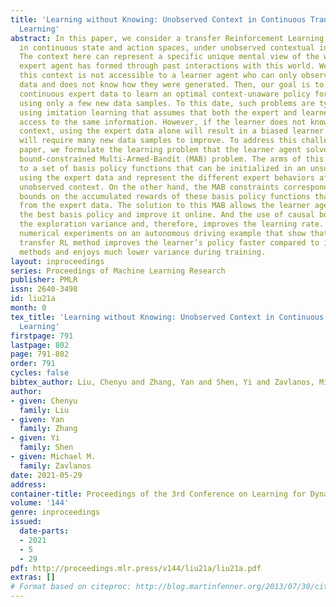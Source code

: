 ```yaml
---
title: 'Learning without Knowing: Unobserved Context in Continuous Transfer Reinforcement
  Learning'
abstract: In this paper, we consider a transfer Reinforcement Learning (RL) problem
  in continuous state and action spaces, under unobserved contextual information.
  The context here can represent a specific unique mental view of the world that an
  expert agent has formed through past interactions with this world. We assume that
  this context is not accessible to a learner agent who can only observe the expert
  data and does not know how they were generated. Then, our goal is to use the context-aware
  continuous expert data to learn an optimal context-unaware policy for the learner
  using only a few new data samples. To this date, such problems are typically solved
  using imitation learning that assumes that both the expert and learner agents have
  access to the same information. However, if the learner does not know the expert
  context, using the expert data alone will result in a biased learner policy and
  will require many new data samples to improve. To address this challenge, in this
  paper, we formulate the learning problem that the learner agent solves as a causal
  bound-constrained Multi-Armed-Bandit (MAB) problem. The arms of this MAB correspond
  to a set of basis policy functions that can be initialized in an unsupervised way
  using the expert data and represent the different expert behaviors affected by the
  unobserved context. On the other hand, the MAB constraints correspond to causal
  bounds on the accumulated rewards of these basis policy functions that we also compute
  from the expert data. The solution to this MAB allows the learner agent to select
  the best basis policy and improve it online. And the use of causal bounds reduces
  the exploration variance and, therefore, improves the learning rate. We provide
  numerical experiments on an autonomous driving example that show that our proposed
  transfer RL method improves the learner’s policy faster compared to imitation learning
  methods and enjoys much lower variance during training.
layout: inproceedings
series: Proceedings of Machine Learning Research
publisher: PMLR
issn: 2640-3498
id: liu21a
month: 0
tex_title: 'Learning without Knowing: Unobserved Context in Continuous Transfer Reinforcement
  Learning'
firstpage: 791
lastpage: 802
page: 791-802
order: 791
cycles: false
bibtex_author: Liu, Chenyu and Zhang, Yan and Shen, Yi and Zavlanos, Michael M.
author:
- given: Chenyu
  family: Liu
- given: Yan
  family: Zhang
- given: Yi
  family: Shen
- given: Michael M.
  family: Zavlanos
date: 2021-05-29
address:
container-title: Proceedings of the 3rd Conference on Learning for Dynamics and Control
volume: '144'
genre: inproceedings
issued:
  date-parts:
  - 2021
  - 5
  - 29
pdf: http://proceedings.mlr.press/v144/liu21a/liu21a.pdf
extras: []
# Format based on citeproc: http://blog.martinfenner.org/2013/07/30/citeproc-yaml-for-bibliographies/
---
```

